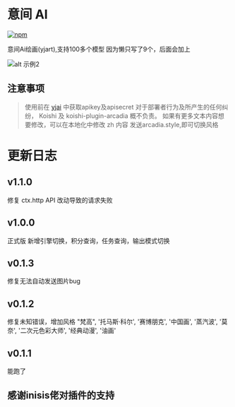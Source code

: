 # 意间 AI

[![npm](https://img.shields.io/npm/v/koishi-plugin-arcadia?style=flat-square)](https://www.npmjs.com/package/koishi-plugin-arcadia)

意间Ai绘画(yjart),支持100多个模型
因为懒只写了9个，后面会加上

![alt 示例2](https://raw.githubusercontent.com/initialencounter/mykoishi/master/screenshot/arcadia.png)
## 注意事项 
> 使用前在 [yjai](http://open.yjai.art/openai-painting) 中获取apikey及apisecret
对于部署者行为及所产生的任何纠纷， Koishi 及 koishi-plugin-arcadia 概不负责。
如果有更多文本内容想要修改，可以在本地化中修改 zh 内容
发送arcadia.style,即可切换风格

# 更新日志
## v1.1.0
>
修复 ctx.http API 改动导致的请求失败
## v1.0.0
>
正式版
新增引擎切换，积分查询，任务查询，输出模式切换

## v0.1.3
>
修复无法自动发送图片bug

## v0.1.2
>
修复未知错误，增加风格
"梵高",
'托马斯·科尔',
'赛博朋克',
'中国画',
'蒸汽波',
'莫奈',
'二次元色彩大师',
'经典动漫',
'油画'

## v0.1.1
>
能跑了

## 感谢inisis佬对插件的支持